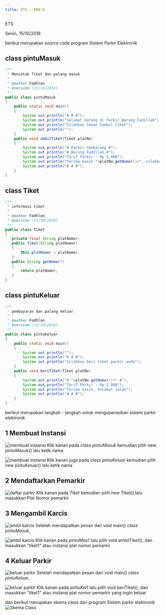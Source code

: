 ```yaml
---
title: ETS - PBO B
---
```


ETS

Senin, 15/10/2018

berikut merupakan *source code* program Sistem Parkir Elektronik

## class pintuMasuk

```java
/**
 * Mencetak Tiket dan palang masuk
 *
 * @author Fadhlan
 * @version (15/10/2018)
 */
public class pintuMasuk 
{
    public static void main()
    {
        System.out.println("# # #");
        System.out.println("Selamat Datang di Parkir Warung Fadillah");
        System.out.println("Silahkan tekan tombol tiket");
        System.out.println("");
    }
    public void ambilTiket(Tiket platNo)
    {
        System.out.println("# Parkir Sembarang #");
        System.out.println("# Warung Fadillah #");
        System.out.println("Tarif Parkir : Rp 2.000");
        System.out.println("Terima kasih "+platNo.getNomor()+", silahkan parkirkan kendaraan anda");
        System.out.println("# # #");
    }
}
```

## class Tiket

```java
/**
 * informasi tiket
 *
 * @author Fadhlan
 * @version (15/10/2018)
 */
public class Tiket
{
   private final String platNomor;   
   public Tiket(String platNomor)   
   {  
       this.platNomor = platNomor;   
   }   
   public String getNomor()   
   {  
       return platNomor;   
   }   
}
```

## class pintuKeluar

```java
/**
 * pembayaran dan palang keluar
 *
 * @author Fadhlan
 * @version (15/10/2018)
 */
public class pintuKeluar
{
    public static void main()
    {
        System.out.println("");
        System.out.println("# # #");
        System.out.println("Silahkan beri tiket parkir anda");
    }
    public void beriTiket(Tiket platNo)
    {
        System.out.println("# "+platNo.getNomor()+" #");
        System.out.println("Tarif Parkir : Rp 2.000");
        System.out.println("Terima kasih, Selamat Jalan");
        System.out.println("# # #");
    }
}
```

berikut merupakan langkah - langkah untuk mengoperasikan sistem parkir elektronik

## 1 Membuat Instansi
![membuat instansi](img\ets-1.jpg "ETS PBO")
Klik kanan pada *class pintuMasuk* kemudian pilih new pintuMasuk() lalu ketik nama

![membuat instansi](img\ets-2.jpg "ETS PBO")
Klik kanan juga pada *class pintuKeluar* kemudian pilih new pintuKeluar() lalu ketik nama

## 2 Mendaftarkan Pemarkir
![daftar parkir](img\ets-3.jpg "ETS PBO")
Klik kanan pada *Tiket* kemudian pilih new Tiket() lalu masukkan Plat Nomor pemarkir

## 3 Mengambil Karcis
![ambil karcis](img\ets-4.jpg "ETS PBO")
Setelah mendapatkan pesan dari void main() *class pintuMasuk*,

![ambil karcis](img\ets-5.jpg "ETS PBO")
Klik kanan pada *pintuMas1* lalu pilih void ambilTiket(), dan masukkan "tiket1" atau instansi plat nomor pemarkir

## 4 Keluar Parkir
![keluar parkir](img\ets-6.jpg "ETS PBO")
Setelah mendapatkan pesan dari void main() *class pintuKeluar*,

![keluar parkir](img\ets-7.jpg "ETS PBO")
Klik kanan pada *pintuKel1* lalu pilih void beriTiket(), dan masukkan "tiket1" atau instansi plat nomor pemarkir yang ingin keluar

dan berikut merupakan skema *class* dari program Sistem parkir elektronik
![Skema Class](img\ets.jpg "Skema Class")

